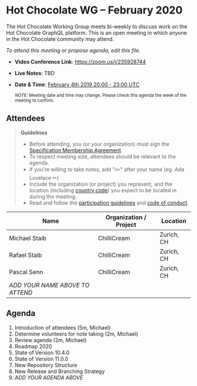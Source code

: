 # Hot Chocolate WG – February 2020

The Hot Chocolate Working Group meets bi-weekly to discuss work on the Hot Chocolate GraphQL platform. This is an open meeting in which anyone in the Hot Chocolate community may attend.

*To attend this meeting or propose agenda, edit this file.*

- **Video Conference Link**: https://zoom.us/j/235928744
- **Live Notes**: TBD
- **Date & Time**: [February 4th 2019 20:00 - 23:00 UTC](https://www.timeanddate.com/worldclock/meetingdetails.html?year=2020&month=2&day=4&hour=20&min=0&sec=0&p1=268&p2=22&p3=224)

  <small>*NOTE:* Meeting date and time may change. Please check this agenda the week of the meeting to confirm.</small>

## Attendees

> **Guidelines**
> - Before attending, you (or your organization) must sign the [Specification Membership Agreement](https://github.com/graphql/foundation).
> - To respect meeting size, attendees should be relevant to the agenda.
> - If you're willing to take notes, add "✏️" after your name (eg. Ada Lovelace ✏)
> - Include the organization (or project) you represent, and the location (including [country code](https://en.wikipedia.org/wiki/List_of_ISO_3166_country_codes#Current_ISO_3166_country_codes)) you expect to be located in during the meeting.
> - Read and follow the [participation guidelines](https://github.com/graphql/graphql-wg#participation-guidelines) and [code of conduct](https://github.com/graphql/foundation/blob/master/CODE-OF-CONDUCT.md).

| Name                     | Organization / Project   | Location
| ------------------------ | ------------------------ | ------------------------
| Michael Staib            | ChilliCream              | Zurich, CH
| Rafael Staib             | ChilliCream              | Zurich, CH
| Pascal Senn              | ChilliCream              | Zurich, CH
| *ADD YOUR NAME ABOVE TO ATTEND*

## Agenda

1. Introduction of attendees (5m, Michael)
1. Determine volunteers for note taking (2m, Michael)
1. Review agenda (2m, Michael)
1. Roadmap 2020
1. State of Version 10.4.0
1. State of Version 11.0.0
1. New Repository Structure
1. New Release and Branching Strategy
1. *ADD YOUR AGENDA ABOVE*
